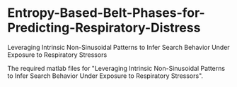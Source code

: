# Entropy-Based-Belt-Phases-for-Predicting-Respiratory-Distress
Leveraging Intrinsic Non-Sinusoidal Patterns to Infer Search Behavior Under Exposure to Respiratory Stressors

The required matlab files for "Leveraging Intrinsic Non-Sinusoidal Patterns to Infer Search Behavior Under Exposure to Respiratory Stressors".

